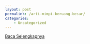 ```yaml
---
layout: post
permalink: /arti-mimpi-beruang-besar/
categories:
    - Uncategorized
---
```


[Baca Selengkapnya](/07)